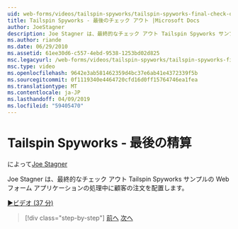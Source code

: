 ```yaml
---
uid: web-forms/videos/tailspin-spyworks/tailspin-spyworks-final-check-out
title: Tailspin Spyworks - 最後のチェック アウト |Microsoft Docs
author: JoeStagner
description: Joe Stagner は、最終的なチェック アウト Tailspin Spyworks サンプルの Web フォーム アプリケーションの処理中に顧客の注文を配置します。
ms.author: riande
ms.date: 06/29/2010
ms.assetid: 61ee30d6-c557-4ebd-9538-1253bd02d825
msc.legacyurl: /web-forms/videos/tailspin-spyworks/tailspin-spyworks-final-check-out
msc.type: video
ms.openlocfilehash: 9642e3ab581462359d4bc37e6ab41e4372339f5b
ms.sourcegitcommit: 0f1119340e4464720cfd16d0ff15764746ea1fea
ms.translationtype: MT
ms.contentlocale: ja-JP
ms.lasthandoff: 04/09/2019
ms.locfileid: "59405470"
---
```

# <a name="tailspin-spyworks---final-check-out"></a>Tailspin Spyworks - 最後の精算

によって[Joe Stagner](https://github.com/JoeStagner)

Joe Stagner は、最終的なチェック アウト Tailspin Spyworks サンプルの Web フォーム アプリケーションの処理中に顧客の注文を配置します。

[&#9654;ビデオ (37 分)](https://channel9.msdn.com/Blogs/ASP-NET-Site-Videos/tailspin-spyworks-final-check-out)

> [!div class="step-by-step"]
> [前へ](tailspin-spyworks-migrate-the-shopping-cart.md)
> [次へ](tailspin-spyworks-adding-user-product-reviews.md)
